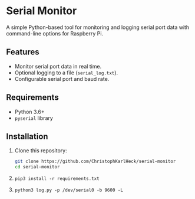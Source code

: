 # Serial Monitor
A simple Python-based tool for monitoring and logging serial port data with command-line options for Raspberry Pi.

## Features
- Monitor serial port data in real time.
- Optional logging to a file (`serial_log.txt`).
- Configurable serial port and baud rate.

## Requirements
- Python 3.6+
- `pyserial` library

## Installation
1. Clone this repository:
   ```sh
   git clone https://github.com/ChristophKarlHeck/serial-monitor
   cd serial-monitor

2. `pip3 install -r requirements.txt`

3. `python3 log.py -p /dev/serial0 -b 9600 -L`
